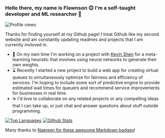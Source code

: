 ### Hello there, my name is Flawnson 😊 I'm a self-taught developer and ML researcher 👋

<!--
**flawnson/flawnson** is a ✨ _special_ ✨ repository because its `README.md` (this file) appears on your GitHub profile.

Here are some ideas to get you started:

- 🔭 I’m currently working on ...
- 🌱 I’m currently learning ...
- 👯 I’m looking to collaborate on ...
- 🤔 I’m looking for help with ...
- 💬 Ask me about ...
- 📫 How to reach me: ...
- 😄 Pronouns: ...
- ⚡ Fun fact: ...
-->

![Profile views](https://gpvc.arturio.dev/flawnson)

Thanks for finding yourself at my Github page! I treat Github like my second website and am constantly updating readmes and projects that I am currently invloved in.

- 🤖 On my own time I'm working on a project with [Kevin Shen](https://github.com/kshen3778) for a meta-learninig heuristic that involves using neural networks to generate their own weights.
- ⌛ Recently I started a new project to build a web app for creating virtual queues to simultaneously optimize for fairness and efficiency of services. I'm hoping to include some sort of predictive engine to provide estimated wait times for queuers and recommend service improvements for businesses in real time. 
- ☕ I'd love to collaborate on any related projects or any compelling ideas that I can take up, or just chat and answer questions about stuff outside programming.

[![Top Languages](https://github-readme-stats.vercel.app/api/top-langs/?username=flawnson)](https://github.com/flawnson)
[![Github Stats](https://github-readme-stats.vercel.app/api?username=flawnson)](https://github.com/flawnson)

Many thanks to [Naereen for these awesome Markdown badges](https://github.com/Naereen/badges)!

